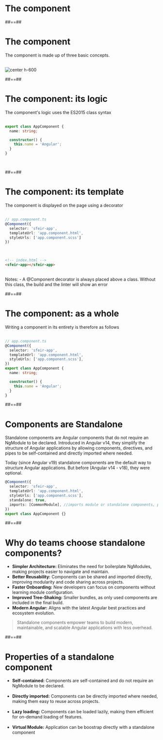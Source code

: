 <!-- .slide: class="transition-bg-sfeir-2" -->

# The component

##==##

<!-- .slide -->

# The component

The component is made up of three basic concepts.
<br/><br/>

![center h-600](assets/images/school/architecture/components.png)

##==##

<!-- .slide: class="with-code inconsolata" -->

# The component: its logic

The component's logic uses the ES2015 class syntax
<br/><br/>

```typescript
export class AppComponent {
  name: string;

  constructor() {
    this.name = 'Angular';
  }
}
```

<!-- .element: class="big-code" -->
<br/>

##==##

<!-- .slide: class="with-code inconsolata" -->

# The component: its template

The component is displayed on the page using a decorator
<br/><br/>

```typescript
// app.component.ts
@Component({
  selector: 'sfeir-app',
  templateUrl: 'app.component.html',
  styleUrls: ['app.component.scss']
})
```

<!-- .element: class="big-code" -->
<br/>

```html
<!-- index.html -->
<sfeir-app></sfeir-app>
```

<!-- .element: class="big-code" -->
<br/>
Notes:
- A @Component decorator is always placed above a class. Without this class, the build and the linter will show an error

##==##

<!-- .slide: class="with-code inconsolata" -->

# The component: as a whole

Writing a component in its entirety is therefore as follows
<br/><br/>

```typescript
// app.component.ts
@Component({
  selector: 'sfeir-app',
  templateUrl: 'app.component.html',
  styleUrls: ['app.component.scss'],
})
export class AppComponent {
  name: string;

  constructor() {
    this.name = 'Angular';
  }
}
```

<!-- .element: class="big-code" -->

##==##

<!-- .slide: class="with-code inconsolata" -->

# Components are Standalone

Standalone components are Angular components that do not require an NgModule to be declared. Introduced in Angular v14, they simplify the structure of Angular applications by allowing components, directives, and pipes to be self-contained and directly imported where needed.

Today (since Angular v19) standalone components are the default way to structure Angular applications. But before (Angular v14 - v18), they were optional.

```typescript
@Component({
  selector: 'sfeir-app',
  templateUrl: 'app.component.html',
  styleUrls: ['app.component.scss'],
  standalone: true,
  imports: [CommonModule], //imports module or standalone components, pipes and directives
})
export class AppComponent {}
```

<!-- .element: class="medium-code" -->

##==##

# Why do teams choose standalone components?

- **Simpler Architecture:** Eliminates the need for boilerplate NgModules, making projects easier to navigate and maintain.
- **Better Reusability:** Components can be shared and imported directly, improving modularity and code sharing across projects.
- **Faster Onboarding:** New developers can focus on components without learning module configuration.
- **Improved Tree-Shaking:** Smaller bundles, as only used components are included in the final build.
- **Modern Angular:** Aligns with the latest Angular best practices and ecosystem evolution.

> Standalone components empower teams to build modern, maintainable, and scalable Angular applications with less overhead.

##==##

# Properties of a standalone component

- **Self-contained:** Components are self-contained and do not require an NgModule to be declared. <br/> <br/>
- **Directly imported:** Components can be directly imported where needed, making them easy to reuse across projects. <br/> <br/>
- **Lazy loading:** Components can be loaded lazily, making them efficient for on-demand loading of features. <br/> <br/>
- **Virtual Module:** Application can be boostrap directly with a standalone component
